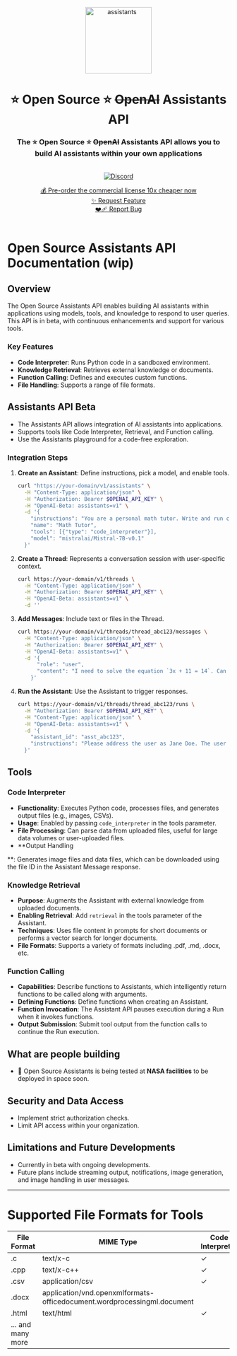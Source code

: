 

<p align="center">
<img width="150" alt="assistants" src="https://github.com/louis030195/assistants/assets/25003283/499b65e0-38fb-464b-a4d3-bb7f83f2a81b">
  <h1 align="center">⭐️ Open Source ⭐️ <s>OpenAI</s> Assistants API</h1>

  <h3 align="center">The ⭐️ Open Source ⭐️ <s>OpenAI</s> Assistants API allows you to build AI assistants within your own applications</h3>

  <p align="center">
    <br />
    <a href="https://discord.gg/xxx"><img alt="Discord" src="https://img.shields.io/discord/1066022656845025310?color=black&style=for-the-badge"></a>
    <br />
    <div align="center">
      <a href="stripelink">💰 Pre-order the commercial license 10x cheaper now</a>
      <br />
      <a href="https://github.com/louis030195/assistants/issues/new?assignees=&labels=enhancement">✨ Request Feature</a>
      <br />
      <a href="https://github.com/louis030195/assistants/issues/new?assignees=&labels=bug">❤️‍🩹 Report Bug</a>
    </div>
    <br />
  </p>
</p>

# Open Source Assistants API Documentation (wip)

## Overview
The Open Source Assistants API enables building AI assistants within applications using models, tools, and knowledge to respond to user queries. This API is in beta, with continuous enhancements and support for various tools.

### Key Features
- **Code Interpreter**: Runs Python code in a sandboxed environment.
- **Knowledge Retrieval**: Retrieves external knowledge or documents.
- **Function Calling**: Defines and executes custom functions.
- **File Handling**: Supports a range of file formats.

## Assistants API Beta
- The Assistants API allows integration of AI assistants into applications.
- Supports tools like Code Interpreter, Retrieval, and Function calling.
- Use the Assistants playground for a code-free exploration.

### Integration Steps
1. **Create an Assistant**: Define instructions, pick a model, and enable tools.
   ```sh
   curl "https://your-domain/v1/assistants" \
     -H "Content-Type: application/json" \
     -H "Authorization: Bearer $OPENAI_API_KEY" \
     -H "OpenAI-Beta: assistants=v1" \
     -d '{
       "instructions": "You are a personal math tutor. Write and run code to answer math questions.",
       "name": "Math Tutor",
       "tools": [{"type": "code_interpreter"}],
       "model": "mistralai/Mistral-7B-v0.1"
     }'
   ```
2. **Create a Thread**: Represents a conversation session with user-specific context.
   ```sh
   curl https://your-domain/v1/threads \
     -H "Content-Type: application/json" \
     -H "Authorization: Bearer $OPENAI_API_KEY" \
     -H "OpenAI-Beta: assistants=v1" \
     -d ''
   ```
3. **Add Messages**: Include text or files in the Thread.
   ```sh
   curl https://your-domain/v1/threads/thread_abc123/messages \
     -H "Content-Type: application/json" \
     -H "Authorization: Bearer $OPENAI_API_KEY" \
     -H "OpenAI-Beta: assistants=v1" \
     -d '{
         "role": "user",
         "content": "I need to solve the equation `3x + 11 = 14`. Can you help me?"
       }'
   ```
4. **Run the Assistant**: Use the Assistant to trigger responses.
   ```sh
   curl https://your-domain/v1/threads/thread_abc123/runs \
     -H "Authorization: Bearer $OPENAI_API_KEY" \
     -H "Content-Type: application/json" \
     -H "OpenAI-Beta: assistants=v1" \
     -d '{
       "assistant_id": "asst_abc123",
       "instructions": "Please address the user as Jane Doe. The user has a premium account."
     }'
   ```

## Tools

### Code Interpreter
- **Functionality**: Executes Python code, processes files, and generates output files (e.g., images, CSVs).
- **Usage**: Enabled by passing `code_interpreter` in the tools parameter.
- **File Processing**: Can parse data from uploaded files, useful for large data volumes or user-uploaded files.
- **Output Handling

**: Generates image files and data files, which can be downloaded using the file ID in the Assistant Message response.

### Knowledge Retrieval
- **Purpose**: Augments the Assistant with external knowledge from uploaded documents.
- **Enabling Retrieval**: Add `retrieval` in the tools parameter of the Assistant.
- **Techniques**: Uses file content in prompts for short documents or performs a vector search for longer documents.
- **File Formats**: Supports a variety of formats including .pdf, .md, .docx, etc.

### Function Calling
- **Capabilities**: Describe functions to Assistants, which intelligently return functions to be called along with arguments.
- **Defining Functions**: Define functions when creating an Assistant.
- **Function Invocation**: The Assistant API pauses execution during a Run when it invokes functions.
- **Output Submission**: Submit tool output from the function calls to continue the Run execution.

## What are people building

- 🚀 Open Source Assistants is being tested at **NASA facilities** to be deployed in space soon.

## Security and Data Access
- Implement strict authorization checks.
- Limit API access within your organization.

## Limitations and Future Developments
- Currently in beta with ongoing developments.
- Future plans include streaming output, notifications, image generation, and image handling in user messages.

---

# Supported File Formats for Tools
| File Format | MIME Type | Code Interpreter | Retrieval |
|-------------|-----------|-------------------|-----------|
| .c          | text/x-c  | ✓                 |           |
| .cpp        | text/x-c++| ✓                 |           |
| .csv        | application/csv | ✓           | ✓         |
| .docx       | application/vnd.openxmlformats-officedocument.wordprocessingml.document | | ✓ |
| .html       | text/html | ✓                 |           |
| ... and many more |

